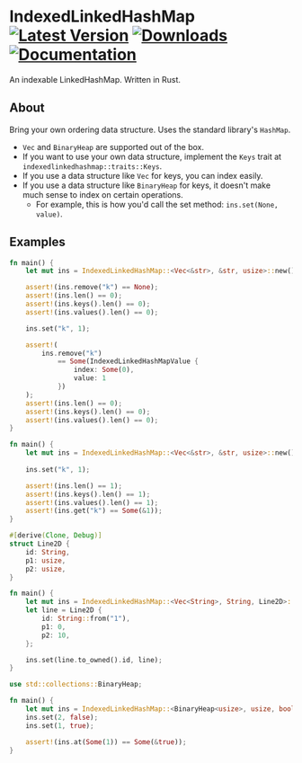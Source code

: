 # IndexedLinkedHashMap &emsp; [![Latest Version]][crates.io] [![Downloads]][crates.io] [![Documentation]][docs.rs]

[Latest Version]: https://img.shields.io/crates/v/indexedlinkedhashmap.svg
[Downloads]: https://img.shields.io/crates/d/indexedlinkedhashmap.svg
[Documentation]: https://img.shields.io/docsrs/indexedlinkedhashmap/latest
[crates.io]: https://crates.io/crates/indexedlinkedhashmap
[docs.rs]: https://docs.rs/indexedlinkedhashmap

An indexable LinkedHashMap. Written in Rust.

## About

Bring your own ordering data structure. Uses the standard library's `HashMap`.

- `Vec` and `BinaryHeap` are supported out of the box.
- If you want to use your own data structure, implement the `Keys` trait at `indexedlinkedhashmap::traits::Keys`.
- If you use a data structure like `Vec` for keys, you can index easily.
- If you use a data structure like `BinaryHeap` for keys, it doesn't make much sense to index on certain operations.
  - For example, this is how you'd call the set method: `ins.set(None, value)`.

## Examples

```rust
fn main() {
    let mut ins = IndexedLinkedHashMap::<Vec<&str>, &str, usize>::new();

    assert!(ins.remove("k") == None);
    assert!(ins.len() == 0);
    assert!(ins.keys().len() == 0);
    assert!(ins.values().len() == 0);

    ins.set("k", 1);

    assert!(
        ins.remove("k")
            == Some(IndexedLinkedHashMapValue {
                index: Some(0),
                value: 1
            })
    );
    assert!(ins.len() == 0);
    assert!(ins.keys().len() == 0);
    assert!(ins.values().len() == 0);
}
```

```rust
fn main() {
    let mut ins = IndexedLinkedHashMap::<Vec<&str>, &str, usize>::new();
    
    ins.set("k", 1);

    assert!(ins.len() == 1);
    assert!(ins.keys().len() == 1);
    assert!(ins.values().len() == 1);
    assert!(ins.get("k") == Some(&1));
}
```

```rust
#[derive(Clone, Debug)]
struct Line2D {
    id: String,
    p1: usize,
    p2: usize,
}

fn main() {
    let mut ins = IndexedLinkedHashMap::<Vec<String>, String, Line2D>::new();
    let line = Line2D {
        id: String::from("1"),
        p1: 0,
        p2: 10,
    };

    ins.set(line.to_owned().id, line);
}
```

```rust
use std::collections::BinaryHeap;

fn main() {
    let mut ins = IndexedLinkedHashMap::<BinaryHeap<usize>, usize, bool>::new();
    ins.set(2, false);
    ins.set(1, true);

    assert!(ins.at(Some(1)) == Some(&true));
}
```

